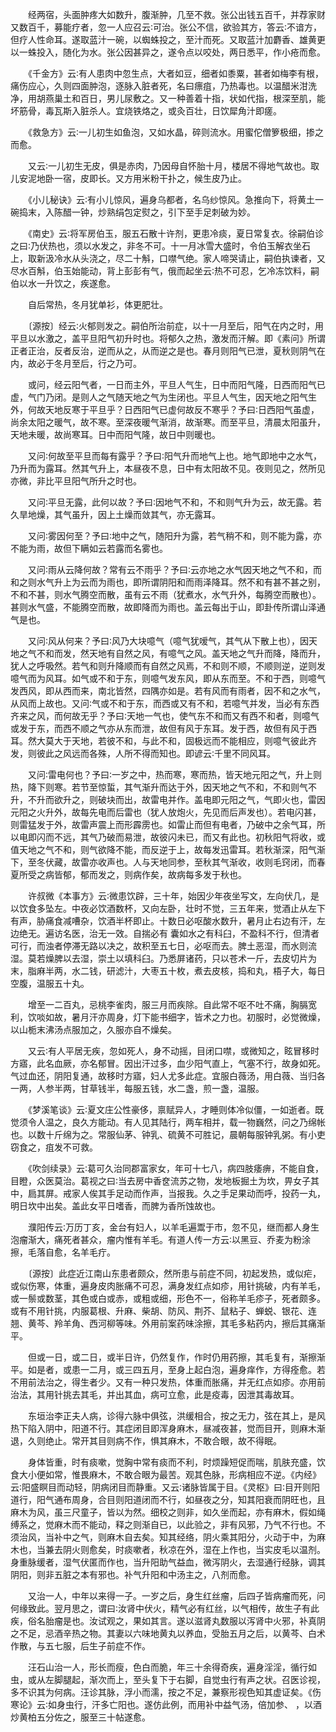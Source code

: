 <!-- { "loadSidebar": true } -->
　　经两宿，头面肿疼大如数升，腹渐肿，几至不救。张公出钱五百千，并荐家财又数百千，募能疗者，忽一人应召云∶可治。张公不信，欲验其方，答云∶不谙方，但疗人性命耳。遂取蓝汁一碗，以蜘蛛投之，至汁而死。又取蓝汁加麝香、雄黄更以一蛛投入，随化为水。张公因甚异之，遂令点以咬处，两日悉平，作小疮而愈。

　　《千金方》云∶有人患肉中忽生点，大者如豆，细者如黍粟，甚者如梅李有根，痛伤应心，久则四面肿泡，逐脉入脏者死，名曰瘭疽，乃热毒也。以温醋米泔洗净，用胡燕巢土和百日，男儿尿敷之。又一种善着十指，状如代指，根深至肌，能坏筋骨，毒瓦斯入脏杀人。宜烧铁烙之，或灸百壮，日饮犀角汁即瘥。

　　《救急方》云∶一儿初生如鱼泡，又如水晶，碎则流水。用蜜佗僧箩极细，掺之而愈。

　　又云∶一儿初生无皮，俱是赤肉，乃因母自怀胎十月，楼居不得地气故也。取儿安泥地卧一宿，皮即长。又方用米粉干扑之，候生皮乃止。

　　《小儿秘诀》云∶有小儿惊风，遍身乌都者，名乌纱惊风。急推向下，将黄土一碗捣末，入陈醋一钟，炒熟绢包定熨之，引下至手足刺破为妙。

　　《南史》云∶将军房伯玉，服五石散十许剂，更患冷痰，夏日常复衣。徐嗣伯诊之曰∶乃伏热也，须以水发之，非冬不可。十一月冰雪大盛时，令伯玉解衣坐石上，取新汲冷水从头浇之，尽二十斛，口噤气绝。家人啼哭请止，嗣伯执谏者，又尽水百斛，伯玉始能动，背上彭彭有气，俄而起坐云∶热不可忍，乞冷冻饮料，嗣伯以水一升饮之，疾遂愈。

　　自后常热，冬月犹单衫，体更肥壮。

　　〔源按〕经云∶火郁则发之。嗣伯所治前症，以十一月至后，阳气在内之时，用平旦以水激之，盖平旦阳气初升时也。将郁久之热，激发而汗解。即《素问》所谓正者正治，反者反治，逆而从之，从而逆之是也。春月则阳气已泄，夏秋则阴气在内，故必于冬月至后，行之乃可。

　　或问，经云阳气者，一日而主外，平旦人气生，日中而阳气隆，日西而阳气已虚，气门乃闭。是则人之气随天地之气为生闭也。平旦人气生，因天地之阳气生外，何故天地反寒于平旦乎？日西阳气已虚何故反不寒乎？予曰∶日西阳气虽虚，尚余太阳之暖气，故不寒。至深夜暖气渐消，故渐寒。而至平旦，清晨太阳虽升，天地未暖，故尚寒耳。日中而阳气隆，故日中则暖也。

　　又问∶何故至平旦而每有露乎？予曰∶阳气升而地气上也。地气即地中之水气，乃升而为露耳。然其气升上，本昼夜不息，日中有太阳故不见。夜则见之，然所见亦微，非比平旦阳气所升之时也。

　　又问∶平旦无露，此何以故？予曰∶因地气不和，不和则气升为云，故无露。若久旱地燥，其气虽升，因上土燥而敛其气，亦无露耳。

　　又问∶雾因何至？予曰∶地中之气，随阳升为露，若气稍不和，则不能为露，亦不能为雨，故但下瞒如云若露而名雾也。

　　又问∶雨从云降何故？常有云不雨乎？予曰∶云亦地之水气因天地之气不和，而和之则水气升上为云而为雨也，即所谓阴阳和而雨泽降耳。然不和有甚不甚之别，不和不甚，则水气腾空而散，虽有云不雨（犹煮水，水气升外，每腾空而散也）。甚则水气盛，不能腾空而散，故即降而为雨也。盖云每出于山，即卦传所谓山泽通气是也。

　　又问∶风从何来？予曰∶风乃大块噫气（噫气犹嗳气，其气从下散上也），因天地之气不和而发，然天地有自然之风，有噫气之风。盖天地之气升而降，降而升，犹人之呼吸然。若气和则升降顺而有自然之风焉，不和则不顺，不顺则逆，逆则发噫气而为风耳。如气或不和于东，则噫气发东风，即从东而至。不和于西，则噫气发西风，即从西而来，南北皆然，四隅亦如是。若有风而有雨者，因不和之水气，从风而上故也。又问∶气或不和于东，而西或又有不和，若噫气并发，当必有东西齐来之风，而何故无乎？予曰∶天地一气也，使气东不和而又有西不和者，则噫气或发于东，而西不顺之气亦从东而泄，故但有风于东耳。发于西，故但有风于西耳。然大莫大于天地，若彼不和，与此不和，固极远而不能相应，则噫气彼此齐发，则彼此之风远而各殊，人所不得而知也。即谚云∶千里不同风耳。

　　又问∶雷电何也？予曰∶一岁之中，热而寒，寒而热，皆天地元阳之气，升上则热，降下则寒。若节至惊蜇，其气渐升而达于外，因天地之气不和，不和则气不升，不升而欲升之，则破块而出，故雷电并作。盖电即元阳之气，气即火也，雷因元阳之火升外，故每先电而后雷也（犹人放炮火，先见而后声发也）。若电闪甚，则雷猛发于外，故雷声震上而形霹雳也。如雷止而但有电者，乃破中之余气耳，所以电即闪而不远，其气乃破而易泄，故彼闪未已，而又有此也。初秋阳气将收，或值天地之气不和，则气欲降不能，而反逆于上，故每发迅雷耳。若秋渐深，阳气渐下，至冬伏藏，故雷亦收声也。人与天地同参，至秋其气渐收，收则毛窍闭，而春夏所受之病皆郁，郁而发之，则病作矣，故病每多发于秋也。

　　许叔微《本事方》云∶微患饮辟，三十年，始因少年夜坐写文，左向伏几，是以饮食多坠左。中夜必饮酒数杯，又向左卧，壮时不觉，三五年来，觉酒止从左下有声，胁痛食减嘈杂，饮酒半杯即止。十数日必呕酸水数升，暑月止右边有汗，左边绝无。遍访名医，治无一效。自揣必有 囊如水之有科臼，不盈科不行，但清者可行，而浊者停滞无路以决之，故积至五七日，必呕而去。脾土恶湿，而水则流湿。莫若燥脾以去湿，崇土以填科臼。乃悉屏诸药，只以苍术一斤，去皮切片为末，脂麻半两，水二钱，研滤汁，大枣五十枚，煮去皮核，捣和丸，梧子大，每日空腹，温服五十丸。

　　增至一二百丸，忌桃李雀肉，服三月而疾除。自此常不呕不吐不痛，胸膈宽利，饮啖如故，暑月汗亦周身，灯下能书细字，皆术之力也。初服时，必觉微燥，以山栀末沸汤点服加之，久服亦自不燥矣。

　　又云∶有人平居无疾，忽如死人，身不动摇，目闭口噤，或微知之，眩冒移时方寤，此名血厥，亦名郁冒。因出汗过多，血少阳气直上，气塞不行，故身如死。气过血还，阴阳复通，故移时方寤，妇人尤多此症。宜服白薇汤，用白薇、当归各一两，人参半两，甘草钱半，每服五钱，水二盏，煎一盏，温服。

　　《梦溪笔谈》云∶夏文庄公性豪侈，禀赋异人，才睡则体冷似僵，一如逝者。既觉须令人温之，良久方能动。有人见其陆行，两车相并，载一物巍然，问之乃绵帐也。以数十斤绵为之。常服仙茅、钟乳、硫黄不可胜记，晨朝每服钟乳粥。有小吏窃食之，疽发不可救。

　　《吹剑续录》云∶葛可久治同郡富家女，年可十七八，病四肢痿痹，不能自食，目瞪，众医莫治。葛视之曰∶当去房中香奁流苏之物，发地板掘土为坎，畀女子其中，扃其屏。戒家人俟其手足动而作声，当报我。久之手足果动而呼，投药一丸，明日坎中出矣。盖此女平日嗜香，而脾为香所蚀故也。

　　濮阳传云∶万历丁亥，金台有妇人，以羊毛遍鬻于市，忽不见，继而都人身生泡瘤渐大，痛死者甚众，瘤内惟有羊毛。有道人传一方云∶以黑豆、乔麦为粉涂擦，毛落自愈，名羊毛疔。

　　〔源按〕此症近江南山东患者颇众，然所患与前症不同，初起发热，或似疟，或似伤寒，体重，遍身皮肉胀痛不可忍，满身发红点如疹，用针挑破，内有羊毛，或一鬃或数茎，其色或白或赤，或粗或细，形色不一，俗称羊毛疹子，死者颇多。或有不用针挑，内服葛根、升麻、柴胡、防风、荆芥、鼠粘子、蝉蜕、银花、连翘、黄芩、羚羊角、西河柳等味。外用前案药味涂擦，其毛多粘药内，擦后其痛渐平。

　　但或一日，或二日，或半日许，仍然复作，作时仍用药擦，其毛复有，渐擦渐平。如是者，或患一二月，或三四五月，至身上起白泡，遍身痒作，方得痊愈。若不用前法治之，得生者少。又有一种只发热，体重而胀痛，并无红点如疹。亦用前治法，其用针挑去其毛，并出其血，病可立愈，此是疫毒，因泄其毒故耳。

　　东垣治李正夫人病，诊得六脉中俱弦，洪缓相合，按之无力，弦在其上，是风热下陷入阴中，阳道不行。其症闭目即浑身麻木，昼减夜甚，觉而目开，则麻木渐退，久则绝止。常开其目则病不作，惧其麻木，不敢合眼，故不得眠。

　　身体皆重，时有痰嗽，觉胸中常有痰而不利，时烦躁短促而喘，肌肤充盛，饮食大小便如常，惟畏麻木，不敢合眼为最苦。观其色脉，形病相应不逆。《内经》云∶阳盛瞑目而动轻，阴病闭目而静重。又云∶诸脉皆属于目。《灵枢》曰∶目开则阳道行，阳气通布周身，合目则阳道闭而不行，如昼夜之分，知其阳衰而阴旺也，且麻木为风，虽三尺童子，皆以为然。细校之则非，如久坐而起，亦有麻木，假如绳缚系之，觉麻木而不能动，释之则渐自已，以此验之，非有风邪，乃气不行也。不须治风，当补中之气，则麻木自去矣。知其经络，阴火乘其阳分，火动于中，为麻木也，当兼去阴火则愈矣，时痰嗽者，秋凉在外，湿在上作也，当实皮毛以温剂。身重脉缓者，湿气伏匿而作也，当升阳助气益血，微泻阴火，去湿通行经脉，调其阴阳，则非五脏之本有邪也。补气升阳和中汤主之，八剂而愈。

　　又治一人，中年以来得一子。一岁之后，身生红丝瘤，后四子皆病瘤而死，问何缘致此。翌月思之，谓曰∶汝肾中伏火，精气必有红丝，以气相传，故生子有此疾，俗名胎瘤是也。汝试观之，果如其言。遂以滋肾丸数服以泻肾中火邪，补真阴之不足，忌酒辛热之物。其妻以六味地黄丸以养血，受胎五月之后，以黄芩、白术作散，与五七服，后生子前症不作。

　　汪石山治一人，形长而瘦，色白而脆，年三十余得奇疾，遍身淫淫，循行如虫，或从左脚腿起，渐次而上，至头复下于右脚，自觉虫行有声之状。召医诊视，多不识其为何病。汪诊其脉，浮小而濡，按之不足，兼察形视色知其虚证矣。《伤寒论》云∶如身虫行，汗多亡阳也。遂仿此例，而用补中益气汤，倍加参、 ，以酒炒黄柏五分佐之，服至三十帖遂愈。

